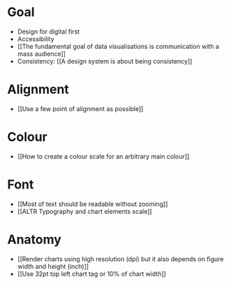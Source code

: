 
# Goal

- Design for digital first
- Accessibility
- [[The fundamental goal of data visualisations is communication with a mass audience]]
- Consistency: [[A design system is about being consistency]]

# Alignment

- [[Use a few point of alignment as possible]]

# Colour

- [[How to create a colour scale for an arbitrary main colour]]

# Font

- [[Most of text should be readable without zooming]]
- [[ALTR Typography and chart elements scale]]

# Anatomy

- [[Render charts using high resolution (dpi) but it also depends on figure width and height (inch)]]
- [[Use 32pt top left chart tag or 10% of chart width]]